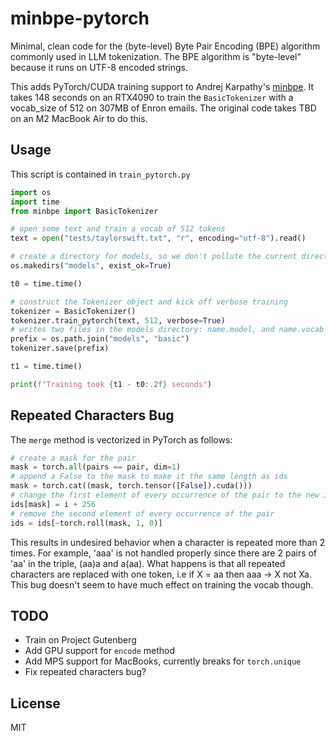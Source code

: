 # minbpe-pytorch

Minimal, clean code for the (byte-level) Byte Pair Encoding (BPE) algorithm commonly used in LLM tokenization. The BPE algorithm is "byte-level" because it runs on UTF-8 encoded strings.

This adds PyTorch/CUDA training support to Andrej Karpathy's [minbpe](https://github.com/karpathy/minbpe).  It takes 148 seconds on an RTX4090 to train the `BasicTokenizer` with a vocab_size of 512 on 307MB of Enron emails.  The original code takes TBD on an M2 MacBook Air to do this.

## Usage

This script is contained in `train_pytorch.py`

```python
import os
import time
from minbpe import BasicTokenizer

# open some text and train a vocab of 512 tokens
text = open("tests/taylorswift.txt", "r", encoding="utf-8").read()

# create a directory for models, so we don't pollute the current directory
os.makedirs("models", exist_ok=True)

t0 = time.time()

# construct the Tokenizer object and kick off verbose training
tokenizer = BasicTokenizer()
tokenizer.train_pytorch(text, 512, verbose=True)
# writes two files in the models directory: name.model, and name.vocab
prefix = os.path.join("models", "basic")
tokenizer.save(prefix)

t1 = time.time()

print(f"Training took {t1 - t0:.2f} seconds")
```

## Repeated Characters Bug

The `merge` method is vectorized in PyTorch as follows:

```python
# create a mask for the pair
mask = torch.all(pairs == pair, dim=1)
# append a False to the mask to make it the same length as ids
mask = torch.cat((mask, torch.tensor([False]).cuda()))
# change the first element of every occurrence of the pair to the new id
ids[mask] = i + 256
# remove the second element of every occurrence of the pair
ids = ids[~torch.roll(mask, 1, 0)]
```

This results in undesired behavior when a character is repeated more than 2 times.  For example, 'aaa' is not handled properly since there are 2 pairs of 'aa' in the triple, (aa)a and a(aa).  What happens is that all repeated characters are replaced with one token, i.e if X = aa then aaa -> X not Xa.  This bug doesn't seem to have much effect on training the vocab though.

## TODO

- Train on Project Gutenberg
- Add GPU support for `encode` method
- Add MPS support for MacBooks, currently breaks for `torch.unique`
- Fix repeated characters bug?

## License

MIT